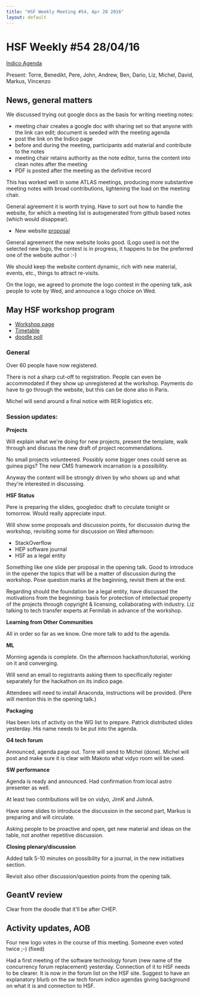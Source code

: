```yaml
---
title: "HSF Weekly Meeting #54, Apr 28 2016"
layout: default
---
```


# HSF Weekly #54 28/04/16

[Indico Agenda](https://indico.cern.ch/event/525412/)

Present: Torre, Benedikt, Pere, John, Andrew, Ben, Dario, Liz, Michel, David, Markus, Vincenzo

## News, general matters

We discussed trying out google docs as the basis for writing meeting notes:

- meeting chair creates a google doc with sharing set so that anyone with the link can edit; document is seeded with the meeting agenda
- post the link on the Indico page
- before and during the meeting, participants add material and contribute to the notes
- meeting chair retains authority as the note editor, turns the content into clean notes after the meeting
- PDF is posted after the meeting as the definitive record

This has worked well in some ATLAS meetings, producing more substantive meeting notes with broad contributions, lightening the load on the meeting chair.

General agreement it is worth trying. Have to sort out how to handle the website, for which a meeting list is autogenerated from github based notes (which would disappear).

 - New website [proposal](https://hegner.web.cern.ch/hegner/hsf/)

General agreement the new website looks good. (Logo used is not the selected new logo, the contest is in progress, it happens to be the preferred one of the website author :-)

We should keep the website content dynamic, rich with new material, events, etc., things to attract re-visits.

On the logo, we agreed to promote the logo contest in the opening talk, ask people to vote by Wed, and announce a logo choice on Wed.

## May HSF workshop program

- [Workshop page](https://indico.cern.ch/event/496146/)
- [Timetable](https://indico.cern.ch/event/496146/other-view?view=standard)
- [doodle poll](http://doodle.com/poll/8hpxredhnci2i8xh)

### General

Over 60 people have now registered.

There is not a sharp cut-off to registration. People can even be accommodated if they show up unregistered at the workshop. Payments do have to go through the website, but this can be done also in Paris.

Michel will send around a final notice with RER logistics etc.

### Session updates:


**Projects**

Will explain what we're doing for new projects, present the template, walk through and discuss the new draft of project recommendations.

No small projects volunteered. Possibly some bigger ones could serve as guinea pigs? The new CMS framework incarnation is a possibility.

Anyway the content will be strongly driven by who shows up and what they're interested in discussing.

**HSF Status**

Pere is preparing the slides, googledoc draft to circulate tonight or tomorrow. Would really appreciate input.

Will show some proposals and discussion points, for discussion during the workshop, revisiting some for discussion on Wed afternoon:

- StackOverflow
- HEP software journal
- HSF as a legal entity

Something like one slide per proposal in the opening talk.
Good to introduce in the opener the topics that will be a matter of discussion during the workshop.
Pose question marks at the beginning, revisit them at the end.

Regarding should the foundation be a legal entity, have discussed the motivations from the beginning: basis for protection of intellectual property of the projects through copyright & licensing, collaborating with industry. Liz talking to tech transfer experts at Fermilab in advance of the workshop.

**Learning from Other Communities**

All in order so far as we know. One more talk to add to the agenda.

**ML**

Morning agenda is complete. On the afternoon hackathon/tutorial, working on it and converging.

Will send an email to registrants asking them to specifically register separately for the hackathon on its indico page.

Attendees will need to install Anaconda, instructions will be provided. (Pere will mention this in the opening talk.)

**Packaging**

Has been lots of activity on the WG list to prepare. Patrick distributed slides yesterday. His name needs to be put into the agenda. 

**G4 tech forum**

Announced, agenda page out. Torre will send to Michel (done). Michel will post and make sure it is clear with Makoto what vidyo room will be used.

**SW performance**

Agenda is ready and announced. Had confirmation from local astro presenter as well. 

At least two contributions will be on vidyo, JimK and JohnA.

Have some slides to introduce the discussion in the second part, Markus is preparing and will circulate. 

Asking people to be proactive and open, get new material and ideas on the table, not another repetitive discussion.

**Closing plenary/discussion**

Added talk 5-10 minutes on possibility for a journal, in the new initiatives section. 

Revisit also other discussion/question points from the opening talk.

## GeantV review

Clear from the doodle that it'll be after CHEP.

## Activity updates, AOB

Four new logo votes in the course of this meeting. Someone even voted twice ;-) (fixed)

Had a first meeting of the software technology forum (new name of the concurrency forum replacement) yesterday.
Connection of it to HSF needs to be clearer. It is now in the forum list on the HSF site. Suggest to have an explanatory blurb on the sw tech forum indico agendas giving background on what it is and connection to HSF.

